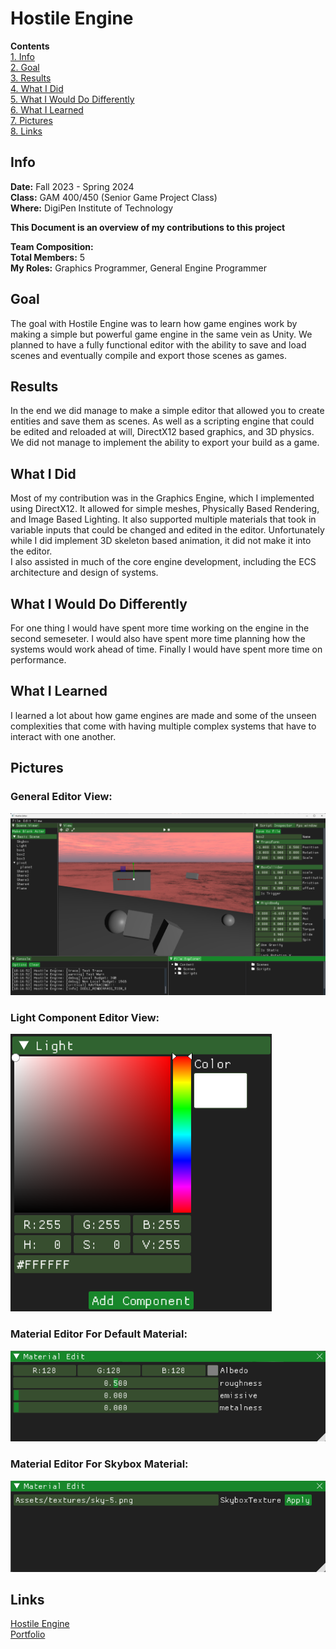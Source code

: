 # Hostile Engine
**Contents**  
[1. Info](#info)  
[2. Goal](#goal)  
[3. Results](#results)  
[4. What I Did](#what-i-did)  
[5. What I Would Do Differently](#what-i-would-do-differently)  
[6. What I Learned](#what-i-learned)  
[7. Pictures](#pictures)  
[8. Links](#links)
## Info
**Date:** Fall 2023 - Spring 2024  
**Class:** GAM 400/450 (Senior Game Project Class)  
**Where:** DigiPen Institute of Technology  
  
**This Document is an overview of my contributions to this project**  
  
**Team Composition:**  
**Total Members:** 5  
**My Roles:** Graphics Programmer, General Engine Programmer  
## Goal
The goal with Hostile Engine was to learn how game engines work by making a simple but powerful game engine in the same vein as Unity. We planned to have a fully functional editor with the ability to save and load scenes and eventually compile and export those scenes as games.
## Results
In the end we did manage to make a simple editor that allowed you to create entities and save them as scenes. As well as a scripting engine that could be edited and reloaded at will, DirectX12 based graphics, and 3D physics. We did not manage to implement the ability to export your build as a game.
## What I Did
Most of my contribution was in the Graphics Engine, which I implemented using DirectX12. It allowed for simple meshes, Physically Based Rendering, and Image Based Lighting. It also supported multiple materials that took in variable inputs that could be changed and edited in the editor. Unfortunately while I did implement 3D skeleton based animation, it did not make it into the editor.  
I also assisted in much of the core engine development, including the ECS architecture and design of systems.
## What I Would Do Differently  
For one thing I would have spent more time working on the engine in the second semeseter. I would also have spent more time planning how the systems would work ahead of time. Finally I would have spent more time on performance.
## What I Learned
I learned a lot about how game engines are made and some of the unseen complexities that come with having multiple complex systems that have to interact with one another. 
## Pictures
### General Editor View:  
![alttext](Editor_View.png)  
### Light Component Editor View:  
![alttext](Light_Editor.png)  
### Material Editor For Default Material:  
![alttext](Material_Editor1.png)  
### Material Editor For Skybox Material:  
![alttext](Material_Editor2.png)
## Links
[Hostile Engine](https://github.com/Environmental-Corporate-Solutions/Hostile-Engine)  
[Portfolio](https://github.com/sam-biks/Portfolio)